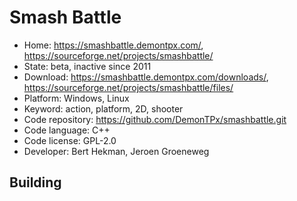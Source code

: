 # Smash Battle

- Home: https://smashbattle.demontpx.com/, https://sourceforge.net/projects/smashbattle/
- State: beta, inactive since 2011
- Download: https://smashbattle.demontpx.com/downloads/, https://sourceforge.net/projects/smashbattle/files/
- Platform: Windows, Linux
- Keyword: action, platform, 2D, shooter
- Code repository: https://github.com/DemonTPx/smashbattle.git
- Code language: C++
- Code license: GPL-2.0
- Developer: Bert Hekman, Jeroen Groeneweg

## Building
